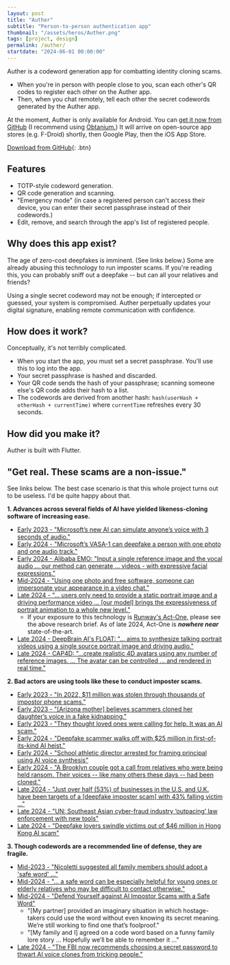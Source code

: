 ```yaml
---
layout: post
title: "Auther"
subtitle: "Person-to-person authentication app"
thumbnail: "/assets/heros/Auther.png"
tags: [project, design]
permalink: /auther/
startdate: "2024-06-01 00:00:00"
---
```

Auther is a codeword generation app for combatting identity cloning scams.
- When you're in person with people close to you, scan each other's QR codes to register each other on the Auther app.
- Then, when you chat remotely, tell each other the secret codewords generated by the Auther app.

At the moment, Auther is only available for Android. You can [get it now from GitHub](https://github.com/bgsulz/Auther/releases) (I recommend using [Obtanium.](https://obtainium.imranr.dev/)) It will arrive on open-source app stores (e.g. F-Droid) shortly, then Google Play, then the iOS App Store.

[Download from GitHub](https://github.com/bgsulz/Auther/releases){: .btn}

## Features

- TOTP-style codeword generation.
- QR code generation and scanning.
- "Emergency mode" (in case a registered person can't access their device, you can enter their secret passphrase instead of their codewords.)
- Edit, remove, and search through the app's list of registered people.

## Why does this app exist?

The age of zero-cost deepfakes is imminent. (See links below.) Some are already abusing this technology to run imposter scams. If you're reading this, you can probably sniff out a deepfake -- but can all your relatives and friends?

Using a single secret codeword may not be enough; if intercepted or guessed, your system is compromised. Auther perpetually updates your digital signature, enabling remote communication with confidence.

## How does it work?

Conceptually, it's not terribly complicated.
- When you start the app, you must set a secret passphrase. You'll use this to log into the app.
- Your secret passphrase is hashed and discarded.
- Your QR code sends the hash of your passphrase; scanning someone else's QR code adds their hash to a list.
- The codewords are derived from another hash: `hash(userHash + otherHash + currentTime)` where `currentTime` refreshes every 30 seconds.

## How did you make it?

Auther is built with Flutter.

## "Get real. These scams are a non-issue."

See links below. The best case scenario is that this whole project turns out to be useless. I'd be quite happy about that.

**1. Advances across several fields of AI have yielded likeness-cloning software of increasing ease.**
- [Early 2023 - "Microsoft’s new AI can simulate anyone’s voice with 3 seconds of audio."](https://arstechnica.com/information-technology/2023/01/microsofts-new-ai-can-simulate-anyones-voice-with-3-seconds-of-audio/)
- [Early 2024 - "Microsoft’s VASA-1 can deepfake a person with one photo and one audio track."](https://arstechnica.com/information-technology/2024/04/microsofts-vasa-1-can-deepfake-a-person-with-one-photo-and-one-audio-track/)
- [Early 2024 - Alibaba EMO: "Input a single reference image and the vocal audio ... our method can generate ... videos - with expressive facial expressions."](https://humanaigc.github.io/emote-portrait-alive/)
- [Mid-2024 - "Using one photo and free software, someone can impersonate your appearance in a video chat."](https://arstechnica.com/information-technology/2024/08/new-ai-tool-enables-real-time-face-swapping-on-webcams-raising-fraud-concerns/)
- [Late 2024 - "... users only need to provide a static portrait image and a driving performance video ... [our model] brings the expressiveness of portrait animation to a whole new level."](https://byteaigc.github.io/X-Portrait2/)
    - If your exposure to this technology is [Runway's Act-One,](https://runwayml.com/research/introducing-act-one) please see the above research brief. As of late 2024, Act-One is ***nowhere near*** state-of-the-art.
- [Late 2024 - DeepBrain AI's FLOAT: "... aims to synthesize talking portrait videos using a single source portrait image and driving audio."](https://deepbrainai-research.github.io/float/)
- [Late 2024 - CAP4D: "...create realistic 4D avatars using any number of reference images. ... The avatar can be controlled ... and rendered in real time."](https://felixtaubner.github.io/cap4d/)

**2. Bad actors are using tools like these to conduct imposter scams.**
- [Early 2023 - "In 2022, $11 million was stolen through thousands of impostor phone scams."](https://arstechnica.com/tech-policy/2023/03/rising-scams-use-ai-to-mimic-voices-of-loved-ones-in-financial-distress/)
- [Early 2023 - "[Arizona mother] believes scammers cloned her daughter’s voice in a fake kidnapping."](https://www.cnn.com/2023/04/29/us/ai-scam-calls-kidnapping-cec/index.html)
- [Early 2023 - "They thought loved ones were calling for help. It was an AI scam."](https://archive.ph/25TCt)
- [Early 2024 - "Deepfake scammer walks off with $25 million in first-of-its-kind AI heist."](https://arstechnica.com/information-technology/2024/02/deepfake-scammer-walks-off-with-25-million-in-first-of-its-kind-ai-heist/)
- [Early 2024 - "School athletic director arrested for framing principal using AI voice synthesis"](https://arstechnica.com/information-technology/2024/04/alleged-ai-voice-imitation-leads-to-arrest-in-baltimore-school-racism-controversy/)
- [Early 2024 - "A Brooklyn couple got a call from relatives who were being held ransom. Their voices -- like many others these days -- had been cloned."](https://www.newyorker.com/science/annals-of-artificial-intelligence/the-terrifying-ai-scam-that-uses-your-loved-ones-voice)
- [Late 2024 - "Just over half (53%) of businesses in the U.S. and U.K. have been targets of a [deepfake imposter scam] with 43% falling victim ..."](https://www.cfodive.com/news/deepfake-scams-escalate-hitting-53-percent-of-businesses/725836/)
- [Late 2024 - "UN: Southeast Asian cyber-fraud industry ‘outpacing’ law enforcement with new tools"](https://therecord.media/southeast-asian-cyber-fraud-outpaces-crackdown-efforts-united-nations)
- [Late 2024 - "Deepfake lovers swindle victims out of $46 million in Hong Kong AI scam"](https://arstechnica.com/ai/2024/10/deepfake-lovers-swindle-victims-out-of-46m-in-hong-kong-ai-scam/)

**3. Though codewords are a recommended line of defense, they are fragile.**
- [Mid-2023 - "Nicoletti suggested all family members should adopt a 'safe word' ..."](https://www.goodmorningamerica.com/living/story/cybersecurity-expert-protect-family-ai-scams-100292080)
- [Mid-2024 - "... a safe word can be especially helpful for young ones or elderly relatives who may be difficult to contact otherwise."](https://archive.ph/Vr9eA)
- [Mid-2024 - "Defend Yourself against AI Impostor Scams with a Safe Word"](https://www.scientificamerican.com/article/a-safe-word-can-protect-against-ai-impostor-scams/)
    - "[My partner] provided an imaginary situation in which hostage-takers could use the word without even knowing its secret meaning. We’re still working to find one that’s foolproof."
    - "[My family and I] agreed on a code word based on a funny family lore story ... Hopefully we’ll be able to remember it ..."
- [Late 2024 - "The FBI now recommends choosing a secret password to thwart AI voice clones from tricking people."]()